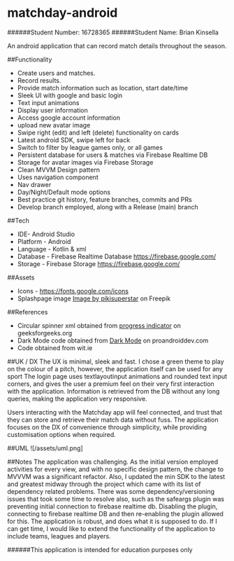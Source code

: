 # matchday-android

######Student Number: 16728365
######Student Name: Brian Kinsella

An android application that can record match details throughout the season.

##Functionality
- Create users and matches.
- Record results.
- Provide match information such as location, start date/time
- Sleek UI with google and basic login
- Text input animations
- Display user information
- Access google account information
- upload new avatar image
- Swipe right (edit) and left (delete) functionality on cards
- Latest android SDK, swipe left for back
- Switch to filter by league games only, or all games
- Persistent database for users & matches via Firebase Realtime DB
- Storage for avatar images via Firebase Storage
- Clean MVVM Design pattern
- Uses navigation component
- Nav drawer
- Day/Night/Default mode options
- Best practice git history, feature branches, commits and PRs
- Develop branch employed, along with a Release (main) branch

##Tech 
- IDE- Android Studio
- Platform - Android
- Language - Kotlin & xml 
- Database - Firebase Realtime Database https://firebase.google.com/
- Storage - Firebase Storage https://firebase.google.com/

##Assets
- Icons - https://fonts.google.com/icons
- Splashpage image
  <a href="https://www.freepik.com/free-vector/gradient-match-day-label-set_28899251.htm#query=matchday&position=1&from_view=keyword">Image by pikisuperstar</a> on Freepik

##References
- Circular spinner xml obtained from <a href="https://www.geeksforgeeks.org/material-design-components-progress-indicator-in-android"/>progress indicator</a> on geeksforgeeks.org
- Dark Mode code obtained from <a href="https://proandroiddev.com/dark-mode-on-android-app-with-kotlin-dc759fc5f0e1"/>Dark Mode</a> on proandroiddev.com
- Code obtained from wit.ie

##UK / DX
The UX is minimal, sleek and fast. I chose a green theme to play on the colour of a pitch, however, the application itself can be used for any sport
The login page uses textlayoutinput animations and rounded text input corners, and gives the user a premium feel on their very first interaction with the application. Information 
is retrieved from the DB without any long queries, making the application very responsive. 

Users interacting with the Matchday app will feel connected, and trust that they can store and retrieve their match data without fuss. The application focuses on the DX of 
convenience through simplicity, while providing customisation options when required.

##UML
![/assets/uml.png]

##Notes
The application was challenging. As the initial version employed activities for every view, and with no specific design pattern, the change to MVVVM was a significant refactor.
Also, I updated the min SDK to the latest and greatest midway through the project which came with its list of dependency related problems. 
There was some dependency/versioning issues that took some time to resolve also, such as the safeargs plugin was preventing initial connection to firebase realtime db. Disabling
the plugin, connecting to firebase realtime DB and then re-enabling the plugin allowed for this. The application is robust, and does what it is supposed to do. If I can get time, I would
like to extend the functionality of the application to include teams, leagues and players.

######This application is intended for education purposes only